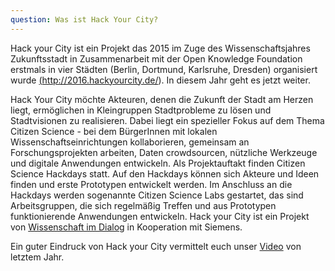 ```yaml
---
question: Was ist Hack Your City?
---
```


Hack your City ist ein Projekt das 2015 im Zuge des Wissenschaftsjahres Zukunftsstadt in Zusammenarbeit mit der Open Knowledge Foundation erstmals in vier Städten (Berlin, Dortmund, Karlsruhe, Dresden) organisiert wurde <a href="http://2016.hackyourcity.de/">(http://2016.hackyourcity.de/). In diesem Jahr geht es jetzt weiter.

Hack Your City möchte Akteuren, denen die Zukunft der Stadt am Herzen liegt, ermöglichen in Kleingruppen Stadtprobleme zu lösen und Stadtvisionen zu realisieren. Dabei liegt ein spezieller Fokus auf dem Thema Citizen Science - bei dem BürgerInnen mit lokalen Wissenschaftseinrichtungen kollaborieren, gemeinsam an Forschungsprojekten arbeiten, Daten crowdsourcen, nützliche Werkzeuge und digitale Anwendungen entwickeln.
Als Projektauftakt finden Citizen Science Hackdays statt. Auf den Hackdays können sich Akteure und Ideen finden und erste Prototypen entwickelt werden. Im Anschluss an die Hackdays werden sogenannte Citizen Science Labs gestartet, das sind Arbeitsgruppen, die sich regelmäßig Treffen und aus Prototypen funktionierende Anwendungen entwickeln. Hack your City ist ein Projekt von <a href="http://www.wissenschaft-im-dialog.de/">Wissenschaft im Dialog</a> in Kooperation mit Siemens.

Ein guter Eindruck von Hack your City vermittelt euch unser <a href="https://www.youtube.com/watch?v=56RcQ6IvMwk">Video</a> von letztem Jahr.
